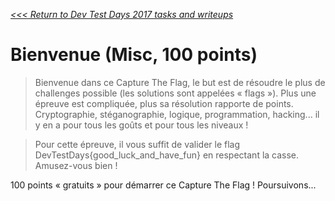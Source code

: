 _[<<< Return to Dev Test Days 2017 tasks and writeups](/devtestdays-2017)_
# Bienvenue (Misc, 100 points)

>Bienvenue dans ce Capture The Flag, le but est de résoudre le plus de challenges possible (les solutions sont appelées « flags »). Plus une épreuve est compliquée, plus sa résolution rapporte de points. Cryptographie, stéganographie, logique, programmation, hacking... il y en a pour tous les goûts et pour tous les niveaux !

>Pour cette épreuve, il vous suffit de valider le flag DevTestDays{good_luck_and_have_fun} en respectant la casse.
Amusez-vous bien !

100 points « gratuits » pour démarrer ce Capture The Flag ! Poursuivons...
